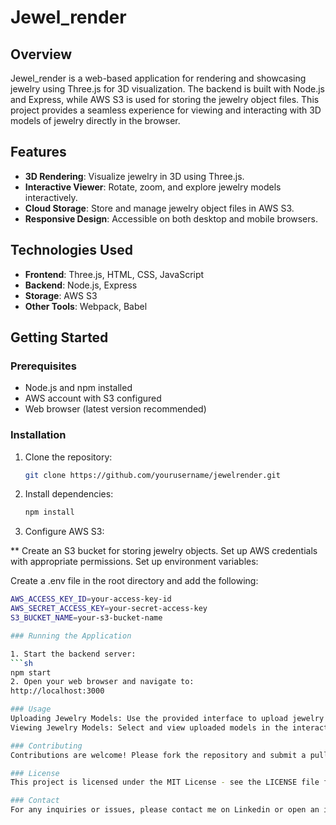 # Jewel_render

## Overview

Jewel_render is a web-based application for rendering and showcasing jewelry using Three.js for 3D visualization. The backend is built with Node.js and Express, while AWS S3 is used for storing the jewelry object files. This project provides a seamless experience for viewing and interacting with 3D models of jewelry directly in the browser.

## Features

- **3D Rendering**: Visualize jewelry in 3D using Three.js.
- **Interactive Viewer**: Rotate, zoom, and explore jewelry models interactively.
- **Cloud Storage**: Store and manage jewelry object files in AWS S3.
- **Responsive Design**: Accessible on both desktop and mobile browsers.

## Technologies Used

- **Frontend**: Three.js, HTML, CSS, JavaScript
- **Backend**: Node.js, Express
- **Storage**: AWS S3
- **Other Tools**: Webpack, Babel

## Getting Started

### Prerequisites

- Node.js and npm installed
- AWS account with S3 configured
- Web browser (latest version recommended)

### Installation

1. Clone the repository:
   ```sh
   git clone https://github.com/yourusername/jewelrender.git
2. Install dependencies:
   ```sh
   npm install
3. Configure AWS S3:

  ** Create an S3 bucket for storing jewelry objects.
  Set up AWS credentials with appropriate permissions.
  Set up environment variables:
  
  Create a .env file in the root directory and add the following:
  ```sh
  AWS_ACCESS_KEY_ID=your-access-key-id
  AWS_SECRET_ACCESS_KEY=your-secret-access-key
  S3_BUCKET_NAME=your-s3-bucket-name

### Running the Application

1. Start the backend server:
  ```sh
  npm start
2. Open your web browser and navigate to:
http://localhost:3000

### Usage
Uploading Jewelry Models: Use the provided interface to upload jewelry object files to AWS S3.
Viewing Jewelry Models: Select and view uploaded models in the interactive 3D viewer.

### Contributing
Contributions are welcome! Please fork the repository and submit a pull request for any enhancements or bug fixes.

### License
This project is licensed under the MIT License - see the LICENSE file for details.

### Contact
For any inquiries or issues, please contact me on Linkedin or open an issue in the repository.


